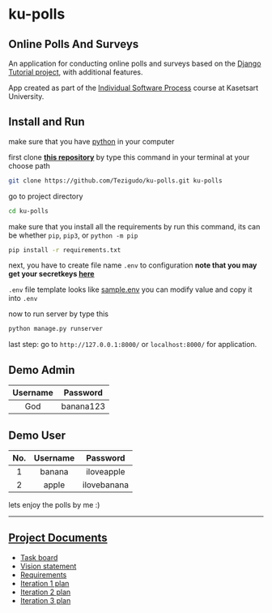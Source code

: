 # ku-polls
## Online Polls And Surveys

An application for conducting online polls and surveys based
on the [Django Tutorial project][django-tutorial], with
additional features.

App created as part of the [Individual Software Process](
https://cpske.github.io/ISP) course at Kasetsart University.

## Install and Run
make sure that you have [python](https://www.python.org/downloads/) in your computer

first clone [**this repository**](https://github.com/Tezigudo/ku-polls) by type this command in your terminal at your choose path

```sh
git clone https://github.com/Tezigudo/ku-polls.git ku-polls
```

go to project directory

```sh
cd ku-polls
```

make sure that you install all the requirements by run this command, its can be whether `pip`, `pip3`, or `python -m pip`

```sh
pip install -r requirements.txt
```

next, you have to create file name `.env` to configuration **note that you may get your secretkeys [here](https://djecrety.ir)**

`.env` file template looks like [sample.env](sample.env) you can modify value and copy it into `.env`

now to run server by type this
```sh
python manage.py runserver
```

last step:
go to `http://127.0.0.1:8000/` or `localhost:8000/` for application.  

## Demo Admin

|Username|Password|
|:--:|:--:|
|God|banana123|

## Demo User

|No.|Username|Password|
|:--:|:--:|:--:|
|1|banana|iloveapple|
|2|apple|ilovebanana|


lets enjoy the polls by me :)

---


## [Project Documents](https://github.com/Tezigudo/ku-polls/wiki/Home)

* [Task board](https://github.com/Tezigudo/ku-polls/projects)
* [Vision statement](https://github.com/nabhan-au/ku-polls/wiki/Vision-Statement)
* [Requirements](https://github.com/Tezigudo/ku-polls/wiki/Requirements)
* [Iteration 1 plan](https://github.com/Tezigudo/ku-polls/wiki/Iteration-1-Plan)
* [Iteration 2 plan](https://github.com/Tezigudo/ku-polls/wiki/Iteration-2-Plan)
* [Iteration 3 plan](https://github.com/Tezigudo/ku-polls/wiki/Iteration-3-Plan)

[django-tutorial]: https://docs.djangoproject.com/en/4.1/intro/tutorial01/sdx
